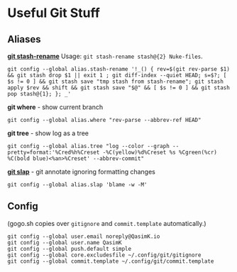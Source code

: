 # Useful Git Stuff

## Aliases

[**git stash-rename**](http://stackoverflow.com/a/25935360/5173025) Usage: `git stash-rename stash@{2} Nuke-files`.

    git config --global alias.stash-rename '!_() { rev=$(git rev-parse $1) && git stash drop $1 || exit 1 ; git diff-index --quiet HEAD; s=$?; [ $s != 0 ] && git stash save "tmp stash from stash-rename"; git stash apply $rev && shift && git stash save "$@" && [ $s != 0 ] && git stash pop stash@{1}; }; _'
    
**git where** - show current branch

    git config --global alias.where "rev-parse --abbrev-ref HEAD"

**git tree** - show log as a tree

    git config --global alias.tree "log --color --graph --pretty=format:'%Cred%h%Creset -%C(yellow)%d%Creset %s %Cgreen(%cr) %C(bold blue)<%an>%Creset' --abbrev-commit"

[**git slap**](https://stackoverflow.com/a/44827367) - git annotate ignoring formatting changes

    git config --global alias.slap 'blame -w -M'


## Config

(gogo.sh copies over `gitignore` and `commit.template` automatically.)

    git config --global user.email noreply@QasimK.io
    git config --global user.name QasimK
    git config --global push.default simple
    git config --global core.excludesfile ~/.config/git/gitignore
    git config --global commit.template ~/.config/git/commit.template
